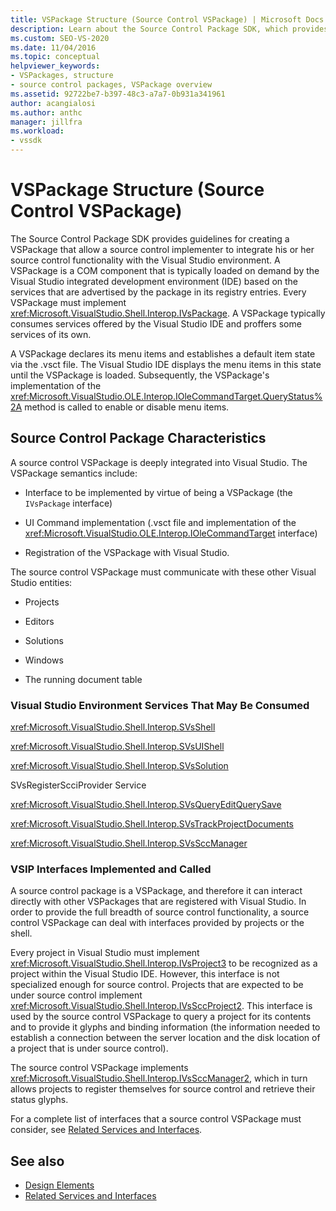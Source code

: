 ```yaml
---
title: VSPackage Structure (Source Control VSPackage) | Microsoft Docs
description: Learn about the Source Control Package SDK, which provides guidelines for a VSPackage with a source control implementer to integrate with Visual Studio.
ms.custom: SEO-VS-2020
ms.date: 11/04/2016
ms.topic: conceptual
helpviewer_keywords:
- VSPackages, structure
- source control packages, VSPackage overview
ms.assetid: 92722be7-b397-48c3-a7a7-0b931a341961
author: acangialosi
ms.author: anthc
manager: jillfra
ms.workload:
- vssdk
---
```

# VSPackage Structure (Source Control VSPackage)

The Source Control Package SDK provides guidelines for creating a VSPackage that allow a source control implementer to integrate his or her source control functionality with the Visual Studio environment. A VSPackage is a COM component that is typically loaded on demand by the Visual Studio integrated development environment (IDE) based on the services that are advertised by the package in its registry entries. Every VSPackage must implement <xref:Microsoft.VisualStudio.Shell.Interop.IVsPackage>. A VSPackage typically consumes services offered by the Visual Studio IDE and proffers some services of its own.

A VSPackage declares its menu items and establishes a default item state via the .vsct file. The Visual Studio IDE displays the menu items in this state until the VSPackage is loaded. Subsequently, the VSPackage's implementation of the <xref:Microsoft.VisualStudio.OLE.Interop.IOleCommandTarget.QueryStatus%2A> method is called to enable or disable menu items.

## Source Control Package Characteristics

A source control VSPackage is deeply integrated into Visual Studio. The VSPackage semantics include:

- Interface to be implemented by virtue of being a VSPackage (the `IVsPackage` interface)

- UI Command implementation (.vsct file and implementation of the <xref:Microsoft.VisualStudio.OLE.Interop.IOleCommandTarget> interface)

- Registration of the VSPackage with Visual Studio.

The source control VSPackage must communicate with these other Visual Studio entities:

- Projects

- Editors

- Solutions

- Windows

- The running document table

### Visual Studio Environment Services That May Be Consumed

<xref:Microsoft.VisualStudio.Shell.Interop.SVsShell>

<xref:Microsoft.VisualStudio.Shell.Interop.SVsUIShell>

<xref:Microsoft.VisualStudio.Shell.Interop.SVsSolution>

SVsRegisterScciProvider Service

<xref:Microsoft.VisualStudio.Shell.Interop.SVsQueryEditQuerySave>

<xref:Microsoft.VisualStudio.Shell.Interop.SVsTrackProjectDocuments>

<xref:Microsoft.VisualStudio.Shell.Interop.SVsSccManager>

### VSIP Interfaces Implemented and Called

A source control package is a VSPackage, and therefore it can interact directly with other VSPackages that are registered with Visual Studio. In order to provide the full breadth of source control functionality, a source control VSPackage can deal with interfaces provided by projects or the shell.

Every project in Visual Studio must implement <xref:Microsoft.VisualStudio.Shell.Interop.IVsProject3> to be recognized as a project within the Visual Studio IDE. However, this interface is not specialized enough for source control. Projects that are expected to be under source control implement <xref:Microsoft.VisualStudio.Shell.Interop.IVsSccProject2>. This interface is used by the source control VSPackage to query a project for its contents and to provide it glyphs and binding information (the information needed to establish a connection between the server location and the disk location of a project that is under source control).

The source control VSPackage implements <xref:Microsoft.VisualStudio.Shell.Interop.IVsSccManager2>, which in turn allows projects to register themselves for source control and retrieve their status glyphs.

For a complete list of interfaces that a source control VSPackage must consider, see [Related Services and Interfaces](../../extensibility/internals/related-services-and-interfaces-source-control-vspackage.md).

## See also

- [Design Elements](../../extensibility/internals/source-control-vspackage-design-elements.md)
- [Related Services and Interfaces](../../extensibility/internals/related-services-and-interfaces-source-control-vspackage.md)
